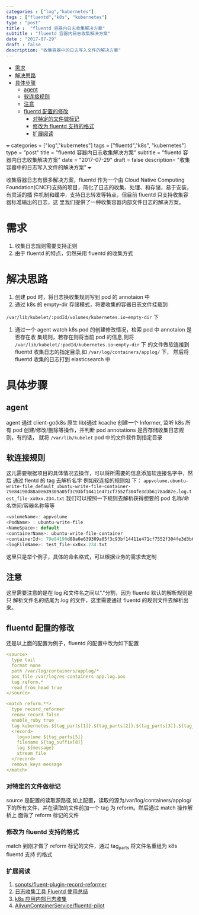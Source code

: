 ```yaml
---
categories : ["log","kubernetes"]
tags : ["fluentd","k8s", "kubernetes"]
type : "post"
title :  "fluentd 容器内日志收集解决方案"
subtitle : "fluentd 容器内日志收集解决方案"
date : "2017-07-29"
draft : false
description: "收集容器中的日志写入文件的解决方案"
---
```


- [需求](#org7f17315)
- [解决思路](#org921c824)
- [具体步骤](#org6be0e94)
  - [agent](#orgd0527cb)
  - [软连接规则](#orgf4d3f6f)
  - [注意](#orgcb96950)
  - [fluentd 配置的修改](#org14e9040)
    - [对特定的文件做标记](#org3fdccb8)
    - [修改为 fluentd 支持的格式](#orge53d04f)
    - [扩展阅读](#org01f07b3)

~~+~~ categories = ["log","kubernetes"] tags = ["fluentd","k8s", "kubernetes"] type = "post" title = "fluentd 容器内日志收集解决方案" subtitle = "fluentd 容器内日志收集解决方案" date = "2017-07-29" draft = false description= "收集容器中的日志写入文件的解决方案" ~~+~~

收集容器日志有很多解决方案，fluentd 作为一个由 Cloud Native Computing Foundation(CNCF)支持的项目，简化了日志的收集、处理、和存储，易于安装，有灵活的插 件机制和缓冲，支持日志转发等特点，但目前 fluentd 只支持收集容器标准输出的日志，这 里我们提供了一种收集容器内部文件日志的解决方案。


<a id="org7f17315"></a>

# 需求

1.  收集日志规则需要支持正则
2.  由于 fluentd 的特点，仍然采用 fluentd 的收集方式


<a id="org921c824"></a>

# 解决思路

1.  创建 pod 时，将日志换收集规则写到 pod 的 annotaion 中
2.  通过 k8s 的 empty-dir 存储模式，将要收集的容器日志文件挂载到

`/var/lib/kubelet/:podId/volumes/kubernetes.io~empty-dir` 下

1.  通过一个 agent watch k8s pod 的创建修改情况，检索 pod 中 annotaion 是否存在收 集规则，若存在则将当前 pod 的信息,则将 `/var/lib/kubelet/:podId/kubernetes.io~empty-dir` 下 的文件做软连接到 fluentd 收集日志的指定目录,如 `/var/log/containers/applog/` 下， 然后将 fluentd 收集的日志打到 elasticsearch 中


<a id="org6be0e94"></a>

# 具体步骤


<a id="orgd0527cb"></a>

## agent

agent 通过 client-go(k8s 原生 lib)通过 kcache 创建一个 Informer, 监听 k8s 所有 pod 创建/修改/删除等操作，并判断 pod annotations 是否存储收集日志规则，有的话， 就将 `/var/lib/kubelet` pod 中的文件软件到指定目录


<a id="orgf4d3f6f"></a>

## 软连接规则

这儿需要根据项目的具体情况去操作，可以将所需要的信息添加软连接名字中，然后 通过 flentd 的 tag 去解析名字 例如软连接的规则如 下： `appvolume.ubuntu-write-file_default_ubuntu-write-file-container-79e84190d88a0e639309a05f3c93bf14411e471cf7552f304fe3d3b6178ad87e.log.test_file-xx0xx.234.txt` 我们可以按照一下规则去解析获得想要的 pod 名称/命名空间/容器名称等等

```js
<volumeName>: appvolume
<PodName> : ubuntu-write-file
<NameSpace>: default
<containerName>: ubuntu-write-file-container
<containerId>: 79e84190d88a0e639309a05f3c93bf14411e471cf7552f304fe3d3b6178ad87e
<logFileName>: test_file-xx0xx.234.txt
```

这里只是举个例子，具体的命名格式，可以根据业务的需求去定制


<a id="orgcb96950"></a>

## 注意

这里需要注意的是在 log 和文件名之间以"."分割，因为 fluentd 默认的解析规则是只 解析文件名的结尾为.log 的文件，这里需要通过 fluentd 的规则文件去解析出来。


<a id="org14e9040"></a>

## fluentd 配置的修改

还是以上面的配置为例子，fluentd 的配置中改为如下配置

```yaml
<source>
  type tail
  format none
  path /var/log/containers/applog/*
  pos_file /var/log/es-containers-app.log.pos
  tag reform.*
  read_from_head true
</source>

<match reform.**>
  type record_reformer
  renew_record false
  enable_ruby true
  tag kubernetes.${tag_parts[1]}.${tag_parts[2]}.${tag_parts[3]}.${tag_parts[6]}.log
  <record>
    logvolume ${tag_parts[5]}
    filename ${tag_suffix[8]}
    log ${message}
    stream file
  </record>
  remove_keys message
</match>

```


<a id="org3fdccb8"></a>

### 对特定的文件做标记

source 是配置的读取源路径,如上配置，读取的源为/var/log/containers/applog/ 下的所有文件，并在读取的文件前加一个 tag 为 reform。然后通过 match 操作解析上 面做了 reform 标记的文件


<a id="orge53d04f"></a>

### 修改为 fluentd 支持的格式

match 到刚才做了 reform 标记的文件，通过 tag<sub>parts</sub> 将文件名重组为 k8s fluentd 支持 的格式


<a id="org01f07b3"></a>

### 扩展阅读

1.  [sonots/fluent-plugin-record-reformer](https://github.com/sonots/fluent-plugin-record-reformer)
2.  [日志收集工具 Fluentd 使用总结](http://www.imekaku.com/2016/09/26/fluentd-conclusion/)
3.  [k8s 应用内部日志收集](http://blog.csdn.net/ptmozhu/article/details/53132942)
4.  [AliyunContainerService/fluentd-pilot](https://github.com/AliyunContainerService/fluentd-pilot)
